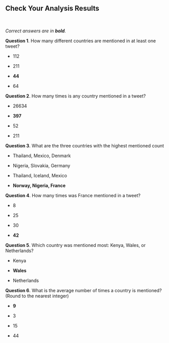 ## Check Your Analysis Results
<br>

_Correct answers are in **bold**._
<br>


**Question 1**. How many different countries are mentioned in at least one tweet?

* 112

* 211

* **44**

* 64


**Question 2**. How many times is any country mentioned in a tweet?

* 26634

* **397**

* 52

* 211


**Question 3**. What are the three countries with the highest mentioned count

* Thailand, Mexico, Denmark

* Nigeria, Slovakia, Germany

* Thailand, Iceland, Mexico

* **Norway, Nigeria, France**


**Question 4**. How many times was France mentioned in a tweet?

* 8

* 25

* 30

* **42**


**Question 5**. Which country was mentioned most: Kenya, Wales, or Netherlands?

* Kenya

* **Wales**

* Netherlands


**Question 6**. What is the average number of times a country is mentioned? (Round to the nearest integer)

* **9**

* 3

* 15

* 44
